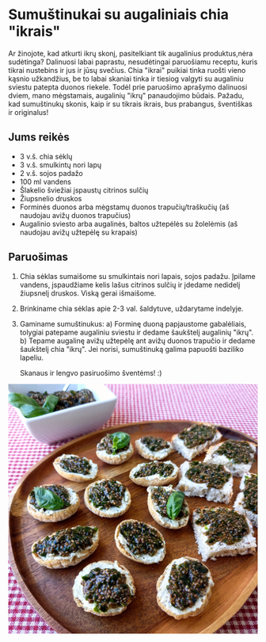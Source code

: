 # Sumuštinukai su augaliniais chia "ikrais"

Ar žinojote, kad atkurti ikrų skonį, pasitelkiant tik augalinius produktus,nėra sudėtinga? 
Dalinuosi labai paprastu, nesudėtingai paruošiamu receptu, kuris tikrai nustebins ir jus ir jūsų svečius. Chia "ikrai" puikiai tinka ruošti vieno kąsnio užkandžius, be to labai skaniai tinka ir tiesiog valgyti su augaliniu sviestu patepta duonos riekele. Todėl prie paruošimo aprašymo dalinuosi dviem, mano mėgstamais, augalinių "ikrų" panaudojimo būdais.
Pažadu, kad sumuštinukų skonis, kaip ir su tikrais ikrais, bus prabangus, šventiškas ir originalus!

## Jums reikės

* 3 v.š. chia sėklų
* 3 v.š. smulkintų nori lapų
* 2 v.š. sojos padažo
* 100 ml vandens
* Šlakelio šviežiai įspaustų citrinos sulčių
* Žiupsnelio druskos
* Forminės duonos arba mėgstamų duonos trapučių/traškučių (aš naudojau avižų duonos trapučius)
* Augalinio sviesto arba augalinės, baltos užtepėlės su žolelėmis (aš naudojau avižų užtepėlę su krapais)

## Paruošimas

1. Chia sėklas sumaišome su smulkintais nori lapais, sojos padažu. Įpilame vandens, įspaudžiame kelis lašus citrinos sulčių ir įdedame nedidelį žiupsnelį druskos. Viską gerai išmaišome. 
2. Brinkiname chia sėklas apie 2-3 val. šaldytuve, uždarytame indelyje. 
3. Gaminame sumuštinukus:
   a) Forminę duoną papjaustome gabalėliais, tolygiai patepame augaliniu sviestu ir dedame šaukštelį augalinių "ikrų". 
   b) Tepame augalinę avižų užtepėlę ant avižų duonos trapučio ir dedame šaukštelį chia "ikrų". Jei norisi, sumuštinuką galima papuošti baziliko lapeliu.

   Skanaus ir lengvo pasiruošimo šventėms! :)

![name](../../pav/ikrai.jpg)
